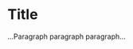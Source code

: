 <!DOCTYPE html>
<html>
  <head>
    <meta charset = "utf-8">
    <title>FirstAttempt</title>
  </head>
  <body>
    <h1>Title</h1>
    <p>...Paragraph paragraph paragraph...</p>
    
  
  </body>


</html>
